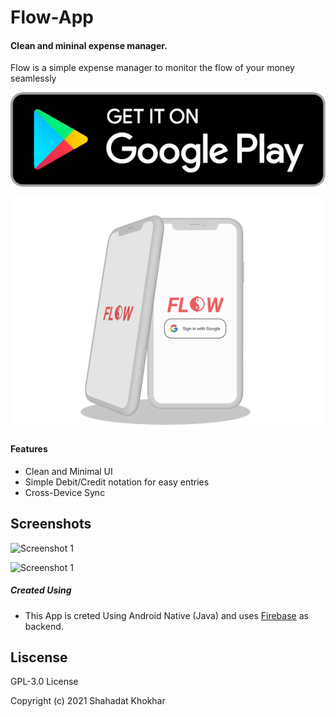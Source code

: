 # Flow-App

#### Clean and mininal expense manager.

Flow is a simple expense manager to monitor the flow of your money seamlessly

[![Android ](https://raw.githubusercontent.com/Shahadatkhokhar/Flow-App/main/screenshots/BadgeAndroid.png)](https://play.google.com/store/apps/details?id=com.expense.flow])


![clay mockup](https://raw.githubusercontent.com/Shahadatkhokhar/Flow-App/main/screenshots/clay_mockup_home.png)

#### Features

- Clean and Minimal UI
- Simple Debit/Credit notation for easy entries
- Cross-Device Sync


## Screenshots 

  ![Screenshot 1](https://raw.githubusercontent.com/Shahadatkhokhar/Flow-App/main/screenshots/Screenshot_Flow_1)

  ![Screenshot 1](https://raw.githubusercontent.com/Shahadatkhokhar/Flow-App/main/screenshots/Screenshot_Flow_2)


##### Created Using

- This App is creted Using Android Native (Java) and uses [Firebase](https://firebase.google.com/) as backend.


## Liscense

GPL-3.0 License

Copyright (c) 2021 Shahadat Khokhar
